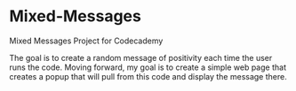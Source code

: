 # Mixed-Messages
Mixed Messages Project for Codecademy

The goal is to create a random message of positivity each time the user runs the code.
Moving forward, my goal is to create a simple web page that creates a popup that will pull from this code and display the message there.
